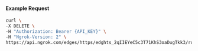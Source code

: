 <!-- Code generated for API Clients. DO NOT EDIT. -->

#### Example Request

```bash
curl \
-X DELETE \
-H "Authorization: Bearer {API_KEY}" \
-H "Ngrok-Version: 2" \
https://api.ngrok.com/edges/https/edghts_2qIIEYeC5c3T71KhS3oaDugTkk3/routes/edghtsrt_2qIIEa5XjJJj01l1f0f3nAwAKO0/traffic_policy
```
